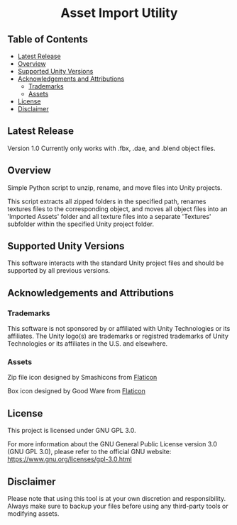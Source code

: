<div align="center">
  <h1 align="center">Asset Import Utility</h1>
<!--
  <img alt="USSR workflow status (with event)" src="https://img.shields.io/github/actions/workflow/status/jdevo22/Asset_Import_Utility/build.yml">
  <img alt="USSR release" src="https://img.shields.io/github/v/release/jdevo22/Asset_Import_Utility">
  <img alt="USSR total downloads" src="https://img.shields.io/github/downloads/jdevo22/Asset_Import_Utility/total">
  <img alt="USSR Repo stars" src="https://img.shields.io/github/stars/jdevo22/Asset_Import_Utility">
  <img alt="USSR forks" src="https://img.shields.io/github/forks/jdevo22/Asset_Import_Utility">
  <img alt="USSR issues" src="https://img.shields.io/github/issues/jdevo22/Asset_Import_Utility">
  <img alt="USSR pull requests" src="https://img.shields.io/github/issues-pr/jdevo22/Asset_Import_Utility">
  <img alt="Project license" src="https://img.shields.io/github/license/jdevo22/Asset_Import_Utility">
 --> 
</div>

## Table of Contents

- [Latest Release](#latest-release)
- [Overview](#overview)
- [Supported Unity Versions](#supported-unity-versions)
- [Acknowledgements and Attributions](#acknowledgements-and-attributions)
  - [Trademarks](#trademarks)
  - [Assets](#assets)
- [License](#license)
- [Disclaimer](#disclaimer)

<!-- // Held for future use
- [Requirements](#requirements)
- [Usages](#usages)
  - [Android](#android)
  - [iOS](#ios)
- [Supported Platforms](#supported-platforms)

- [Contribute](#contribute)

- [FAQs](#faqs)
-->

## Latest Release

Version 1.0 Currently only works with .fbx, .dae, and .blend object files.

## Overview

Simple Python script to unzip, rename, and move files into Unity projects.

This script extracts all zipped folders in the specified path, renames textures files to the corresponding object, and moves all object files into an 'Imported Assets' folder and all texture files into a separate 'Textures' subfolder within the specified Unity project folder.

## Supported Unity Versions

This software interacts with the standard Unity project files and should be supported by all previous versions.

## Acknowledgements and Attributions

### Trademarks

This software is not sponsored by or affiliated with Unity Technologies or its affiliates. The Unity logo(s) are trademarks or registred trademarks of Unity Technologies or its affiliates in the U.S. and elsewhere.
<!-- // Unity logo guidelines
https://unity.com/legal/branding-trademarks
-->

### Assets

Zip file icon designed by Smashicons from [Flaticon](https://www.flaticon.com/free-icons/zip-format)

Box icon designed by Good Ware from [Flaticon](https://www.flaticon.com/free-icons/box)

## License

This project is licensed under GNU GPL 3.0.

For more information about the GNU General Public License version 3.0 (GNU GPL 3.0), please refer to the official GNU website: <https://www.gnu.org/licenses/gpl-3.0.html>

## Disclaimer

Please note that using this tool is at your own discretion and responsibility. Always make sure to backup your files before using any third-party tools or modifying assets.
